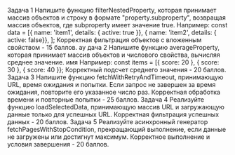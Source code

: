 Задача 1
Напишите функцию filterNestedProperty, которая принимает массив объектов и
строку в формате "property.subproperty", возвращая массив объектов, где
subproperty имеет значение true.
Например:
const data = [{ name: 'item1', details: { active: true }}, { name: 'item2', details: { active: false}}, ];
Корректная фильтрация объектов с вложенным свойством - 15 баллов.
ау
дача 2
Напишите функцию averageProperty, которая принимает массив объектов и
числового свойства, вычисляя среднее значение.
имя
Например:
const items = [{ score: 20 }, { score: 30 }, { score: 40 }};
Корректный подсчет среднего значения - 20 баллов.
Задача 3
Напишите функцию fetchWithRetryAndTimeout, принимающую URL, время
ожидания и попытки. Если запрос не завершен за время ожидания, повторите его
указанное число раз.
Корректная обработка времени и повторные попытки - 25 баллов.
Задача 4
Реализуйте функцию loadSelectedData, принимающую массив URL и загружающую
данные только для успешных URL.
Корректная фильтрация успешных данных - 20 баллов.
Задача 5
Реализуйте асинхронный генератор fetchPagesWithStopCondition,
прекращающий выполнение, если данные не загружены или достигнут максимум.
Корректное выполнение и условия завершения - 20 баллов.